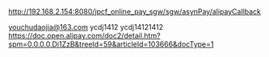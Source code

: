 http://192.168.2.154:8080/jpcf_online_pay_sgw/sgw/asynPay/alipayCallback    



youchudaojia@163.com  ycdj1412 ycdj14121412
https://doc.open.alipay.com/doc2/detail.htm?spm=0.0.0.0.Di1ZzB&treeId=59&articleId=103666&docType=1                                              